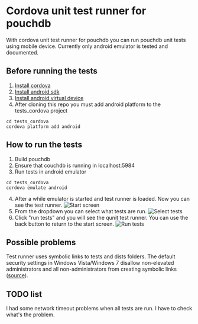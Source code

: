 Cordova unit test runner for pouchdb
==================================================

With cordova unit test runner for pouchdb you can run pouchdb unit tests using mobile device. Currently only android emulator is tested and documented.

Before running the tests
-------------

1. [Install cordova](http://cordova.apache.org/docs/en/3.3.0/guide_cli_index.md.html)
2. [Install android sdk](https://developer.android.com/tools/index.html)
3. [Install android virtual device](http://developer.android.com/tools/devices/managing-avds-cmdline.html)
4. After cloning this repo you must add android platform to the tests_cordova project
```
cd tests_cordova
cordova platform add android
```


How to run the tests
-------------

1. Build pouchdb
2. Ensure that couchdb is running in localhost:5984
3. Run tests in android emulator
```
cd tests_cordova
cordova emulate android
```
4. After a while emulator is started and test runner is loaded. Now you can see the test runner. ![Start screen](https://raw.github.com/spMatti/pouchdb/master/tests_cordova/doc/images/android_start.png "Start screen")
5. From the dropdown you can select what tests are run. ![Select tests](https://raw.github.com/spMatti/pouchdb/master/tests_cordova/doc/images/android_select_test.png "Select tests")
6. Click "run tests" and you will see the qunit test runner. You can use the back button to return to the start screen. ![Run tests](https://raw.github.com/spMatti/pouchdb/master/tests_cordova/doc/images/android_run.png "Run tests")


Possible problems
-------------

Test runner uses symbolic links to tests and dists folders. The default security settings in Windows Vista/Windows 7 disallow non-elevated administrators and all non-administrators from creating symbolic links ([source](http://en.wikipedia.org/wiki/NTFS_symbolic_link)). 

TODO list
-------------

I had some network timeout problems when all tests are run. I have to check what's the problem.
